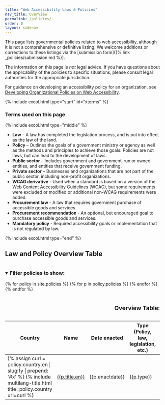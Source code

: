 ```yaml
---
title: "Web Accessibility Laws & Policies"
nav_title: Overview
permalink: /policies/
order: 0
layout: sidenav
---
```


This page lists governmental policies related to web accessibility, although it is not a comprehensive or definitive listing. We welcome additions or corrections to these listings via the [submission form]({% link _policies/submission.md %}).

The information on this page is _not_ legal advice. If you have questions about the applicability of the policies to specific situations, please consult legal authorities for the appropriate jurisdiction.

For guidance on developing an accessibility policy for an organization, see [Developing Organizational Policies on Web Accessibility](/wai-website/plan/org-policies/).

{% include excol.html type="start" id="xterms" %}

<h3>Terms used on this page</h3>

{% include excol.html type="middle" %}

-   **Law** – A law has completed the legislation process, and is put
    into effect as the law of the land.
-   **Policy** – Outlines the goals of a government ministry or agency
    as well as the methods and principles to achieve those goals.
    Policies are not laws, but can lead to the development of laws.
-   **Public sector** – Includes government and government-run or owned
    entities, and entities that receive government funding.
-   **Private sector** – Businesses and organizations that are not part
    of the public sector, including non-profit organizations.
-   **WCAG derivative** - Used when a standard is based on a version of
    the Web Content Accessibility Guidelines (WCAG), but some
    requirements were excluded or modified or additional non-WCAG
    requirements were added.
-   **Procurement law** - A law that requires government purchase of
    accessible goods and services.
-   **Procurement recommendation** - An optional, but encouraged goal to
    purchase accessible goods and services.
-   **Mandatory policy** - Required accessibility goals or
    implementation that is not regulated by law.

{% include excol.html type="end" %}


 <h2 id="xtable">Law and Policy Overview Table</h2>
  <div>
  <details open>
    <summary>
    <h3 style="display:inline-block;">Filter policies to show:</h3>
    </summary>
    <div id="facets"></div>
  </details>
    <table class="sortable overviewtable">
      <caption>
        <h3>Overview Table:</h3>
        <div id="infos"></div>
      </caption>
      <thead>
      <tr>
        <th>Country</th>
        <th>Name</th>
        <th>Date enacted</th>
        <th>Type (Policy, law, legislation, etc.)</th>
        <th>Scope</th>
        <th>Web Only</th>
        <th>WCAG Version Used</th>
      </tr>
      </thead>
      <tbody id="results">
        {% for policy in site.policies %}
        {% for p in policy.policies %}
        <tr data-updated="{{policy.updated}}">
          <td>{% assign curl = policy.country.en | slugify | prepend: '#x' %}
            {% include multilang-title.html title=policy.country url=curl %}</td>
          <td><a href="{{ policy.url | prepend: site.baseurl }}#{{ p.title.en | slugify }}">{{p.title.en}}</a></td>
          <td>{{p.enactdate}}</td>
          <td>{{p.type}}</td>
          <td>{{p.scope}}</td>
          <td>{%if p.webonly == true %}yes{% else %}no{%endif%}</td>
          <td>{{p.wcagver}}</td>
        </tr>
        {% endfor %}
        {% endfor %}
      </tbody>
    </table>
  </div>

  <script type="text/template" id="results-template">
  <tr>
    <td><a href="<%= obj.countryhref %>"><%= obj.title %></a></td>
    <td><a href="<%= obj.policyhref %>"><%= obj.policyname %></a></td>
    <td><%= obj.enactdate %></td>
    <td><%= obj.type %></td>
    <td><% if (obj.scope instanceof Array && obj.scope.length > 1) { %>
      <%= obj.scope.join(', ') %>
    <% } else { %>
      <%= obj.scope %>
    <% } %></td>
    <td><%= obj.webonly %></td>
    <td><%= obj.wcagver %></td>
  </tr>
</script>


<script src="{{site.github.url}}/policies/js/jquery.js"></script>
<script src="{{site.github.url}}/policies/js/underscore.js"></script>
<script src="{{site.github.url}}/policies/js/uri.js"></script>
<script src="{{site.github.url}}/policies/js/facetedsearch.js"></script>
<script src="{{site.github.url}}/policies/js/sorttable.js"></script>
<script>var path = "{{site.github.url}}";</script>
<script src="{{site.github.url}}/policies/js/script.js"></script>
<style>@import url('{{site.github.url}}/policies/css/policies.css');</style>